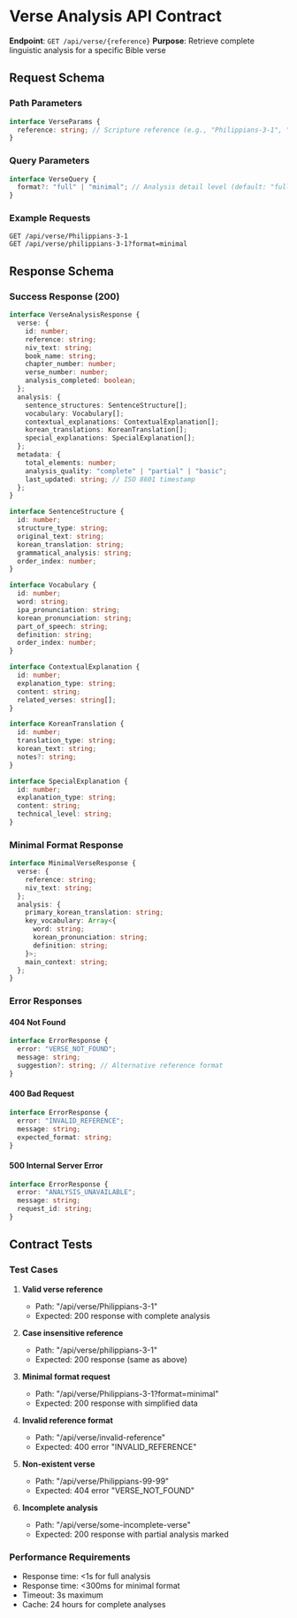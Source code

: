 # Verse Analysis API Contract

**Endpoint**: `GET /api/verse/{reference}`
**Purpose**: Retrieve complete linguistic analysis for a specific Bible verse

## Request Schema

### Path Parameters
```typescript
interface VerseParams {
  reference: string; // Scripture reference (e.g., "Philippians-3-1", "philippians-3-1")
}
```

### Query Parameters
```typescript
interface VerseQuery {
  format?: "full" | "minimal"; // Analysis detail level (default: "full")
}
```

### Example Requests
```
GET /api/verse/Philippians-3-1
GET /api/verse/philippians-3-1?format=minimal
```

## Response Schema

### Success Response (200)
```typescript
interface VerseAnalysisResponse {
  verse: {
    id: number;
    reference: string;
    niv_text: string;
    book_name: string;
    chapter_number: number;
    verse_number: number;
    analysis_completed: boolean;
  };
  analysis: {
    sentence_structures: SentenceStructure[];
    vocabulary: Vocabulary[];
    contextual_explanations: ContextualExplanation[];
    korean_translations: KoreanTranslation[];
    special_explanations: SpecialExplanation[];
  };
  metadata: {
    total_elements: number;
    analysis_quality: "complete" | "partial" | "basic";
    last_updated: string; // ISO 8601 timestamp
  };
}

interface SentenceStructure {
  id: number;
  structure_type: string;
  original_text: string;
  korean_translation: string;
  grammatical_analysis: string;
  order_index: number;
}

interface Vocabulary {
  id: number;
  word: string;
  ipa_pronunciation: string;
  korean_pronunciation: string;
  part_of_speech: string;
  definition: string;
  order_index: number;
}

interface ContextualExplanation {
  id: number;
  explanation_type: string;
  content: string;
  related_verses: string[];
}

interface KoreanTranslation {
  id: number;
  translation_type: string;
  korean_text: string;
  notes?: string;
}

interface SpecialExplanation {
  id: number;
  explanation_type: string;
  content: string;
  technical_level: string;
}
```

### Minimal Format Response
```typescript
interface MinimalVerseResponse {
  verse: {
    reference: string;
    niv_text: string;
  };
  analysis: {
    primary_korean_translation: string;
    key_vocabulary: Array<{
      word: string;
      korean_pronunciation: string;
      definition: string;
    }>;
    main_context: string;
  };
}
```

### Error Responses

#### 404 Not Found
```typescript
interface ErrorResponse {
  error: "VERSE_NOT_FOUND";
  message: string;
  suggestion?: string; // Alternative reference format
}
```

#### 400 Bad Request
```typescript
interface ErrorResponse {
  error: "INVALID_REFERENCE";
  message: string;
  expected_format: string;
}
```

#### 500 Internal Server Error
```typescript
interface ErrorResponse {
  error: "ANALYSIS_UNAVAILABLE";
  message: string;
  request_id: string;
}
```

## Contract Tests

### Test Cases
1. **Valid verse reference**
   - Path: "/api/verse/Philippians-3-1"
   - Expected: 200 response with complete analysis

2. **Case insensitive reference**
   - Path: "/api/verse/philippians-3-1"
   - Expected: 200 response (same as above)

3. **Minimal format request**
   - Path: "/api/verse/Philippians-3-1?format=minimal"
   - Expected: 200 response with simplified data

4. **Invalid reference format**
   - Path: "/api/verse/invalid-reference"
   - Expected: 400 error "INVALID_REFERENCE"

5. **Non-existent verse**
   - Path: "/api/verse/Philippians-99-99"
   - Expected: 404 error "VERSE_NOT_FOUND"

6. **Incomplete analysis**
   - Path: "/api/verse/some-incomplete-verse"
   - Expected: 200 response with partial analysis marked

### Performance Requirements
- Response time: <1s for full analysis
- Response time: <300ms for minimal format
- Timeout: 3s maximum
- Cache: 24 hours for complete analyses